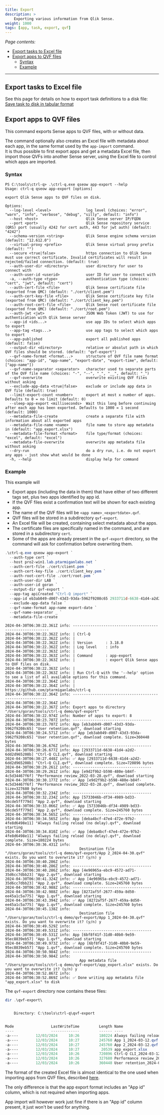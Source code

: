 ```yaml
---
title: Export
description: >
    Exporting various information from Qlik Sense.
weight: 1000
tags: [app, task, export, qvf]
---
```


<!-- {{% pageinfo %}} 
This is a placeholder page that shows you how to use this template site.
{{% /pageinfo %}} -->

*Page contents:*

- [Export tasks to Excel file](#export-tasks-to-excel-file)
- [Export apps to QVF files](#export-apps-to-qvf-files)
  - [Syntax](#syntax)
  - [Example](#example)

---

## Export tasks to Excel file

See this page for details on how to export task definitions to a disk file:  
[Save task to disk in tabular format](/docs/command/task/#save-task-to-disk-file-in-tabular-format)

## Export apps to QVF files

This command exports Sense apps to QVF files, with or without data.

The command optionally also creates an Excel file with metadata about each app, in the same format used by the `app-import` command.  
It is thus possible to first export apps and get a metadata Excel file, then import those QVFs into another Sense server, using the Excel file to control which apps are imported.

### Syntax

```text
PS C:\tools\ctrl-q> .\ctrl-q.exe qseow app-export --help
Usage: ctrl-q qseow app-export [options]

export Qlik Sense apps to QVF files on disk.

Options:
  --log-level <level>                log level (choices: "error", "warn", "info", "verbose", "debug", "silly", default: "info")
  --host <host>                      Qlik Sense server IP/FQDN
  --port <port>                      Qlik Sense repository service (QRS) port (usually 4242 for cert auth, 443 for jwt auth) (default: "4242")
  --schema-version <string>          Qlik Sense engine schema version (default: "12.612.0")
  --virtual-proxy <prefix>           Qlik Sense virtual proxy prefix (default: "")
  --secure <true|false>              https connection to Qlik Sense must use correct certificate. Invalid certificates will result in rejected/failed connection. (default: true)
  --auth-user-dir <directory>        user directory for user to connect with
  --auth-user-id <userid>            user ID for user to connect with
  -a, --auth-type <type>             authentication type (choices: "cert", "jwt", default: "cert")
  --auth-cert-file <file>            Qlik Sense certificate file (exported from QMC) (default: "./cert/client.pem")
  --auth-cert-key-file <file>        Qlik Sense certificate key file (exported from QMC) (default: "./cert/client_key.pem")
  --auth-root-cert-file <file>       Qlik Sense root certificate file (exported from QMC) (default: "./cert/root.pem")
  --auth-jwt <jwt>                   JSON Web Token (JWT) to use for authentication with Qlik Sense server
  --app-id <ids...>                  use app IDs to select which apps to export
  --app-tag <tags...>                use app tags to select which apps to export
  --app-published                    export all published apps  (default: false)
  --output-dir <directory>           relative or absolut path in which QVF files should be stored. (default: "qvf-export")
  --qvf-name-format <format...>      structure of QVF file name format (choices: "app-id", "app-name", "export-date", "export-time", default: ["app-name"])
  --qvf-name-separator <separator>   character used to separate parts of the QVF file name (choices: "-", "--", "_", "__", default: "_")
  --qvf-overwrite                    overwrite existing QVF files without asking
  --exclude-app-data <true|false>    exclude or include app data in QVF file (default: true)
  --limit-export-count <number>      export at most x number of apps. Defaults to 0 = no limit (default: 0)
  --sleep-app-export <milliseconds>  Wait this long before continuing after each app has been exported. Defaults to 1000 = 1 second (default: 1000)
  --metadata-file-create             create a separate file with information about all exported apps
  --metadata-file-name <name>        file name to store app metadata in (default: "app_export.xlsx")
  --metadata-file-format <format>    file type/format (choices: "excel", default: "excel")
  --metadata-file-overwrite          overwrite app metadata file without asking
  --dry-run                          do a dry run, i.e. do not export any apps - just show what would be done
  -h, --help                         display help for command
```

### Example

This example will

- Export apps (including the data in them) that have either of two different tags set, plus two apps identified by app id.
- If the QVF files exist a confirmation text will be shown for each existing app.
- The name of the QVF files will be `<app name>_<exportdate>.qvf`.
- QVF files will be stored in a subdirectory `qvf-export`.
- An Excel file will be created, containing select metadata about the apps.
- The certificate files are specifically named in the command, and are stored in a subdirectory `cert`.
- Some of the apps are already present in the `qvf-export` directory, so the command will ask for confirmation before overwriting them.

```powershell
.\ctrl-q.exe qseow app-export `
  --auth-type cert `
  --host pro2-win1.lab.ptarmiganlabs.net `
  --auth-cert-file ./cert/client.pem `
  --auth-cert-key-file ./cert/client_key.pem `
  --auth-root-cert-file ./cert/root.pem `
  --auth-user-dir LAB `
  --auth-user-id goran `
  --output-dir qvf-export `
  --app-tag apiCreated "Ctrl-Q import" `
  --app-id eb3ab049-d007-43d3-93da-5962f9208c65 2933711d-6638-41d4-a2d2-6dd2d965208b `
  --exclude-app-data false `
  --qvf-name-format app-name export-date `
  --qvf-name-separator _ `
  --metadata-file-create
```

```text
2024-04-30T06:30:22.361Z info: -----------------------------------------------------------
2024-04-30T06:30:22.362Z info: | Ctrl-Q
2024-04-30T06:30:22.362Z info: |
2024-04-30T06:30:22.362Z info: | Version      : 3.18.0
2024-04-30T06:30:22.362Z info: | Log level    : info
2024-04-30T06:30:22.363Z info: |
2024-04-30T06:30:22.363Z info: | Command      : app-export
2024-04-30T06:30:22.363Z info: |              : export Qlik Sense apps to QVF files on disk.
2024-04-30T06:30:22.363Z info: |
2024-04-30T06:30:22.363Z info: | Run Ctrl-Q with the '--help' option to see a list of all available options for this command.
2024-04-30T06:30:22.364Z info: |
2024-04-30T06:30:22.364Z info: | https://github.com/ptarmiganlabs/ctrl-q
2024-04-30T06:30:22.364Z info: ----------------------------------------------------------
2024-04-30T06:30:22.364Z info:
2024-04-30T06:30:22.367Z info: Export apps to directory "/Users/goran/tools/ctrl-q demo/qvf-export"
2024-04-30T06:30:22.974Z info: Number of apps to export: 8
2024-04-30T06:30:23.707Z info: ------------------------------------
2024-04-30T06:30:23.707Z info: App [eb3ab049-d007-43d3-93da-5962f9208c65] "User retention.qvf", download starting
2024-04-30T06:30:24.571Z info: ✅ App [eb3ab049-d007-43d3-93da-5962f9208c65] "User retention.qvf", download complete. Size=360448 bytes
2024-04-30T06:30:26.676Z info: ------------------------------------
2024-04-30T06:30:26.677Z info: App [2933711d-6638-41d4-a2d2-6dd2d965208b] "Ctrl-Q CLI.qvf", download starting
2024-04-30T06:30:27.448Z info: ✅ App [2933711d-6638-41d4-a2d2-6dd2d965208b] "Ctrl-Q CLI.qvf", download complete. Size=720896 bytes
2024-04-30T06:30:29.261Z info: ------------------------------------
2024-04-30T06:30:29.261Z info: App [e9d2f9b2-b598-480e-b84f-4c5d34467f6f] "Performance review_2022-03-28.qvf", download starting
2024-04-30T06:30:30.177Z info: ✅ App [e9d2f9b2-b598-480e-b84f-4c5d34467f6f] "Performance review_2022-03-28.qvf", download complete. Size=327680 bytes
2024-04-30T06:30:32.234Z info: ------------------------------------
2024-04-30T06:30:32.234Z info: App [5733046b-df34-4989-bd33-56cde5ff779d] "App 2.qvf", download starting
2024-04-30T06:30:33.066Z info: ✅ App [5733046b-df34-4989-bd33-56cde5ff779d] "App 2.qvf", download complete. Size=245760 bytes
2024-04-30T06:30:34.565Z info: ------------------------------------
2024-04-30T06:30:34.565Z info: App [deba4bcf-47e4-472e-97b2-4fe8d6498e11] "Always failing reload (no delay).qvf", download starting
2024-04-30T06:30:34.810Z info: ✅ App [deba4bcf-47e4-472e-97b2-4fe8d6498e11] "Always failing reload (no delay).qvf", download complete. Size=180224 bytes
2024-04-30T06:30:36.431Z info:
                                  Destination file "/Users/goran/tools/ctrl-q demo/qvf-export/App 2_2024-04-30.qvf" exists. Do you want to overwrite it? (y/n) y
2024-04-30T06:30:40.286Z info:
2024-04-30T06:30:40.286Z info: ------------------------------------
2024-04-30T06:30:40.286Z info: App [4e96965a-ebc9-4572-ad71-35d6cc7dbb23] "App 2.qvf", download starting
2024-04-30T06:30:41.324Z info: ✅ App [4e96965a-ebc9-4572-ad71-35d6cc7dbb23] "App 2.qvf", download complete. Size=245760 bytes
2024-04-30T06:30:42.988Z info: ------------------------------------
2024-04-30T06:30:42.988Z info: App [8272af5f-2677-459a-8d50-ee45a1c5a775] "App 1.qvf", download starting
2024-04-30T06:30:43.394Z info: ✅ App [8272af5f-2677-459a-8d50-ee45a1c5a775] "App 1.qvf", download complete. Size=245760 bytes
2024-04-30T06:30:45.138Z info:
                                  Destination file "/Users/goran/tools/ctrl-q demo/qvf-export/App 1_2024-04-30.qvf" exists. Do you want to overwrite it? (y/n) y
2024-04-30T06:30:49.529Z info:
2024-04-30T06:30:49.531Z info: ------------------------------------
2024-04-30T06:30:49.531Z info: App [6bf8f41f-31d0-40b0-9e59-95ec8839eb57] "App 1.qvf", download starting
2024-04-30T06:30:49.973Z info: ✅ App [6bf8f41f-31d0-40b0-9e59-95ec8839eb57] "App 1.qvf", download complete. Size=245760 bytes
2024-04-30T06:30:50.984Z info: ------------------------------------
2024-04-30T06:30:50.984Z info:
                                  App metadata file "/Users/goran/tools/ctrl-q demo/qvf-export/app_export.xlsx" exists. Do you want to overwrite it? (y/n) y
2024-04-30T06:30:52.867Z info:
2024-04-30T06:30:52.869Z info: ✅ Done writing app metadata file "app_export.xlsx" to disk
```

The `qvf-export` directory now contains these files:

```powershell
dir .\qvf-export\
```

```powershell

    Directory: C:\tools\ctrl-q\qvf-export


Mode                 LastWriteTime         Length Name
----                 -------------         ------ ----
-a----        12/03/2024     10:26         180224 Always failing reload (no delay)_2024-03-12.qvf
-a----        12/03/2024     10:27         245760 App 1_2024-03-12.qvf
-a----        12/03/2024     10:27         245760 App 2_2024-03-12.qvf
-a----        12/03/2024     10:27          20539 app_export.xlsx
-a----        12/03/2024     10:26         720896 Ctrl-Q CLI_2024-03-12.qvf
-a----        12/03/2024     10:26         327680 Performance review_2022-03-28_2024-03-12.qvf
-a----        12/03/2024     10:26         360448 User retention_2024-03-12.qvf

```

The format of the created Excel file is almost identical to the one used when importing apps from QVF files, described [here](/docs/command/import/#source-file-columns-for-app-import-definitions).

The only difference is that the app export format includes an "App id" column, which is not required when importing apps.

App import will however work just fine if there is an "App id" column present, it just won't be used for anything.
